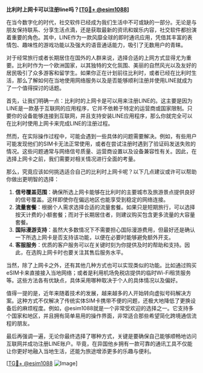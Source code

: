 **比利时上网卡可以注册line吗？[[TG💪+ @esim1088](https://t.me/s/esim1088)]**

在当今数字化的时代，社交软件已经成为我们生活中不可或缺的一部分。无论是与朋友保持联系、分享生活点滴，还是获取最新的资讯和娱乐内容，社交软件都扮演着重要的角色。其中，LINE作为一款风靡全球的即时通讯应用，凭借其丰富的表情包、趣味性的游戏功能以及强大的语音通话能力，吸引了无数用户的青睐。

对于经常旅行或者长期居住在国外的人群来说，选择合适的上网方式显得尤为重要。比利时作为一个欧洲国家，以其独特的文化氛围、美丽的自然风光以及友好的居民吸引了众多游客和留学生。如果你正在计划前往比利时，或者已经在比利时生活，那么了解如何在当地使用网络服务以及是否能够顺利注册并使用LINE就成为了一个值得探讨的话题。

首先，让我们明确一点：比利时的上网卡是可以用来注册LINE的。这主要是因为LINE是一款基于互联网的应用程序，它并不依赖于特定的运营商或国家限制。只要你的设备能够连接到互联网，并且支持安装LINE应用程序，那么你就完全可以在比利时使用上网卡来完成LINE的注册过程。

然而，在实际操作过程中，可能会遇到一些具体的问题需要解决。例如，有些用户可能发现他们的SIM卡无法正常使用，或者在尝试注册时遇到了验证码发送失败的情况。这些问题通常与网络信号质量、运营商设置以及设备兼容性有关。因此，在选择上网卡之前，我们需要对相关情况进行全面的考量。

那么，究竟应该如何挑选适合自己的比利时上网卡呢？以下几点建议或许可以帮助你做出更明智的选择：

1. **信号覆盖范围**：确保所选上网卡能够在比利时的主要城市及旅游景点提供良好的信号覆盖。这样即使你在偏远地区也能享受到稳定的网络连接。
2. **流量套餐**：根据个人需求选择合适的流量套餐。如果只是短期旅行，可以选择按天计费的小额套餐；而对于长期居住者，则建议购买包含更多流量的大容量套餐。
3. **国际漫游支持**：虽然大多数情况下不需要担心国际漫游费用，但最好还是确认一下所选上网卡是否支持该功能，以便在必要时能够避免额外开支。
4. **客服服务**：优质的客户服务可以在关键时刻为你提供及时的帮助和支持。因此，在选购上网卡时也要关注其售后服务水平。

当然，除了上网卡之外，还有其他几种方式也可以实现类似的功能。比如通过购买eSIM卡来直接接入当地网络；或者是利用机场免税店提供的临时Wi-Fi租赁服务等。这些方法各有优缺点，具体采用哪种取决于个人的具体情况以及偏好。

值得一提的是，近年来随着技术的发展，越来越多的人开始转向虚拟号码解决方案。这种方式不仅解决了传统实体SIM卡携带不便的问题，还极大地降低了更换设备后的麻烦程度。例如，@esim1088就是一个非常受欢迎的选择之一。它支持多个国家和地区，并且拥有简单易用的操作界面，非常适合那些希望简化跨境通信流程的朋友。

最后再强调一遍，无论你最终选择了哪种方式，关键是要确保自己能够顺畅地访问互联网并成功注册LINE账户。毕竟，在异国他乡拥有一款可靠的通讯工具不仅能让你更好地融入当地生活，还能为旅途增添更多的乐趣与便利。

[[TG💪+ @esim1088](https://t.me/s/esim1088) ![Image](https://i.postimg.cc/4NQfJmqS/Snipaste-2025-05-13-00-14-12.png)]